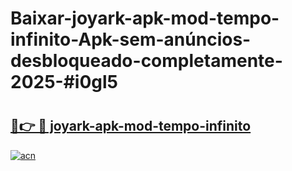 # Baixar-joyark-apk-mod-tempo-infinito-Apk-sem-anúncios-desbloqueado-completamente-2025-#i0gl5

# <h2><a href="https://ainizakaria.my?title=joyark-apk-mod-tempo-infinito&ref=24M">🔗👉 🔴 joyark-apk-mod-tempo-infinito</a></h2>

[![acn](https://github.com/user-attachments/assets/0f9c940e-d8b0-45ae-aac7-cd30a18b3e1c)](https://ainizakaria.my?title=joyark-apk-mod-tempo-infinito&ref=24M)


